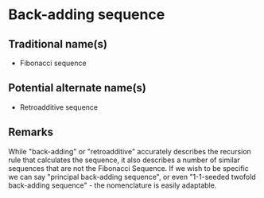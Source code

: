 # Back-adding sequence

## Traditional name(s)

 * Fibonacci sequence

## Potential alternate name(s)

 * Retroadditive sequence

## Remarks

While "back-adding" or "retroadditive" accurately describes the recursion rule that calculates the sequence, it also describes a number of similar sequences that are not the Fibonacci Sequence.  If we wish to be specific we can say "principal back-adding sequence", or even "1-1-seeded twofold back-adding sequence" - the nomenclature is easily adaptable.
